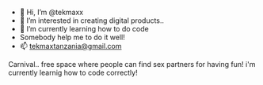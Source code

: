 - 👋 Hi, I’m @tekmaxx
- 👀 I’m interested in creating digital products..
- 🌱 I’m currently learning how to do code
- Somebody help me to do it well!
- 📫 tekmaxtanzania@gmail.com

<!---
tekmaxx/tekmaxx is a ✨ special ✨ repository because its `README.md` (this file) appears on your GitHub profile.
You can click the Preview link to take a look at your changes.
--->
Carnival.. free space where people can find sex partners for having fun! i'm currently learnig how to code correctly!
